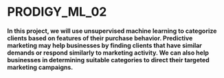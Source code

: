 # PRODIGY_ML_02

<b>In this project, we will use unsupervised machine learning to categorize clients
based on features of their purchase behavior. Predictive marketing may help
businesses by finding clients that have similar demands or respond similarly to
marketing activity. We can also help businesses in determining suitable categories
to direct their targeted marketing campaigns.</b>
